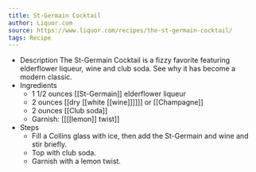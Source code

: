 ```yaml
---
title: St-Germain Cocktail
author: Liquor.com
source: https://www.liquor.com/recipes/the-st-germain-cocktail/
tags: Recipe
---
```


- Description
  The St-Germain Cocktail is a fizzy favorite featuring elderflower liqueur, wine and club soda. See why it has become a modern classic.
- Ingredients
	- 1 1/2 ounces [[St-Germain]] elderflower liqueur
	- 2 ounces [[dry [[white [[wine]]]]]] or [[Champagne]]
	- 2 ounces [[Club soda]]
	- Garnish: [[[[lemon]] twist]]
- Steps
	- Fill a Collins glass with ice, then add the St-Germain and wine and stir briefly.
	- Top with club soda.
	- Garnish with a lemon twist.